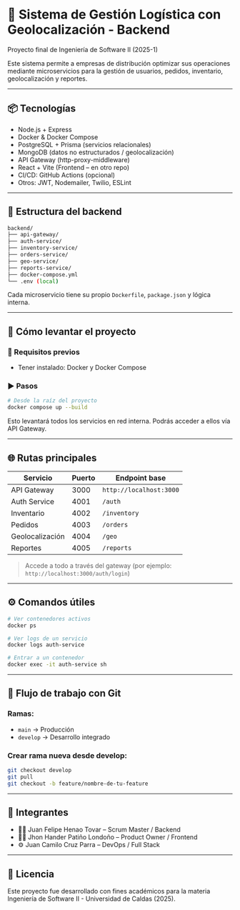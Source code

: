 # 🚚 Sistema de Gestión Logística con Geolocalización - Backend

Proyecto final de Ingeniería de Software II (2025-1)

Este sistema permite a empresas de distribución optimizar sus operaciones mediante microservicios para la gestión de usuarios, pedidos, inventario, geolocalización y reportes.

---

## 📦 Tecnologías

- Node.js + Express
- Docker & Docker Compose
- PostgreSQL + Prisma (servicios relacionales)
- MongoDB (datos no estructurados / geolocalización)
- API Gateway (http-proxy-middleware)
- React + Vite (Frontend – en otro repo)
- CI/CD: GitHub Actions (opcional)
- Otros: JWT, Nodemailer, Twilio, ESLint

---

## 🧱 Estructura del backend

```bash
backend/
├── api-gateway/
├── auth-service/
├── inventory-service/
├── orders-service/
├── geo-service/
├── reports-service/
├── docker-compose.yml
└── .env (local)
```

Cada microservicio tiene su propio `Dockerfile`, `package.json` y lógica interna.

---

## 🐳 Cómo levantar el proyecto

### 🔧 Requisitos previos

- Tener instalado: Docker y Docker Compose

### ▶️ Pasos

```bash
# Desde la raíz del proyecto
docker compose up --build
```

Esto levantará todos los servicios en red interna. Podrás acceder a ellos vía API Gateway.

---

## 🌐 Rutas principales

| Servicio        | Puerto | Endpoint base |
|-----------------|--------|---------------|
| API Gateway     | 3000   | `http://localhost:3000` |
| Auth Service    | 4001   | `/auth` |
| Inventario      | 4002   | `/inventory` |
| Pedidos         | 4003   | `/orders` |
| Geolocalización | 4004   | `/geo` |
| Reportes        | 4005   | `/reports` |

> Accede a todo a través del gateway (por ejemplo: `http://localhost:3000/auth/login`)

---

## ⚙️ Comandos útiles

```bash
# Ver contenedores activos
docker ps

# Ver logs de un servicio
docker logs auth-service

# Entrar a un contenedor
docker exec -it auth-service sh
```

---

## 🔀 Flujo de trabajo con Git

### Ramas:

- `main` → Producción
- `develop` → Desarrollo integrado

### Crear rama nueva desde develop:

```bash
git checkout develop
git pull
git checkout -b feature/nombre-de-tu-feature
```

---

## 👥 Integrantes

- 👨‍💻 Juan Felipe Henao Tovar – Scrum Master / Backend
- 🧑‍🎨 Jhon Hander Patiño Londoño – Product Owner / Frontend
- ⚙️ Juan Camilo Cruz Parra – DevOps / Full Stack

---

## 📄 Licencia

Este proyecto fue desarrollado con fines académicos para la materia Ingeniería de Software II - Universidad de Caldas (2025).

